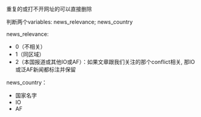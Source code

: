 重复的或打不开网址的可以直接删除

判断两个variables: news_relevance; news_country

news_relevance: 
- 0（不相关）
- 1（同区域）
- 2（本国报道或其他IO或AF）：如果文章跟我们关注的那个conflict相关, 那IO或泛AF新闻都标注并保留


news_country：
- 国家名字
- IO
- AF
